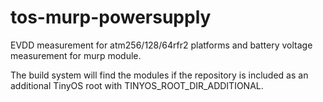 # tos-murp-powersupply
EVDD measurement for atm256/128/64rfr2 platforms and battery voltage measurement for murp module.

The build system will find the modules if the repository is included as an
additional TinyOS root with TINYOS_ROOT_DIR_ADDITIONAL.
